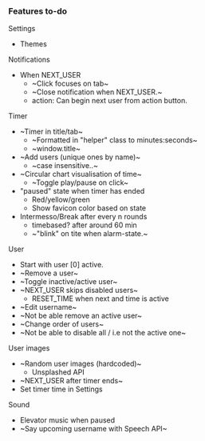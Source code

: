 ### Features to-do
Settings
* Themes

Notifications
* When NEXT_USER
  - ~Click focuses on tab~
  - ~Close notification when NEXT_USER.~
  - action: Can begin next user from action button.
  
Timer
* ~Timer in title/tab~
  - ~Formatted in "helper" class to minutes:seconds~
  - ~window.title~
* ~Add users (unique ones by name)~
  - ~case insensitive..~
* ~Circular chart visualisation of time~
  - ~Toggle play/pause on click~
* "paused" state when timer has ended
  - Red/yellow/green
  - Show favicon color based on state
* Intermesso/Break after every n rounds
  - timebased? after around 60 min
  * ~"blink" on tite when alarm-state.~
  
User
* Start with user [0] active.
* ~Remove a user~
* ~Toggle inactive/active user~
* ~NEXT_USER skips disabled users~
  - RESET_TIME when next and time is active
* ~Edit username~
* ~Not be able remove an active user~
* ~Change order of users~
* ~Not be able to disable all / i.e not the active one~

User images
* ~Random user images (hardcoded)~
  - Unsplashed API
* ~NEXT_USER after timer ends~
* Set timer time in Settings

Sound
* Elevator music when paused
* ~Say upcoming username with Speech API~
